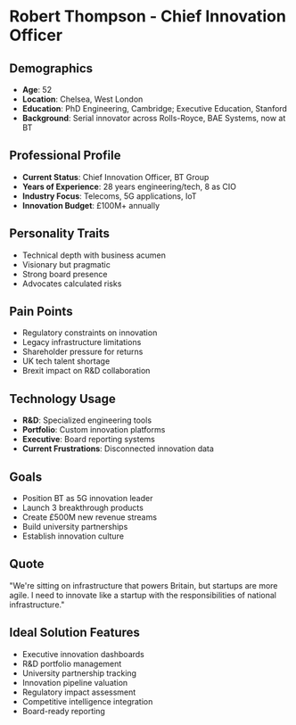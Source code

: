# Robert Thompson - Chief Innovation Officer

## Demographics
- **Age**: 52
- **Location**: Chelsea, West London
- **Education**: PhD Engineering, Cambridge; Executive Education, Stanford
- **Background**: Serial innovator across Rolls-Royce, BAE Systems, now at BT

## Professional Profile
- **Current Status**: Chief Innovation Officer, BT Group
- **Years of Experience**: 28 years engineering/tech, 8 as CIO
- **Industry Focus**: Telecoms, 5G applications, IoT
- **Innovation Budget**: £100M+ annually

## Personality Traits
- Technical depth with business acumen
- Visionary but pragmatic
- Strong board presence
- Advocates calculated risks

## Pain Points
- Regulatory constraints on innovation
- Legacy infrastructure limitations
- Shareholder pressure for returns
- UK tech talent shortage
- Brexit impact on R&D collaboration

## Technology Usage
- **R&D**: Specialized engineering tools
- **Portfolio**: Custom innovation platforms
- **Executive**: Board reporting systems
- **Current Frustrations**: Disconnected innovation data

## Goals
- Position BT as 5G innovation leader
- Launch 3 breakthrough products
- Create £500M new revenue streams
- Build university partnerships
- Establish innovation culture

## Quote
"We're sitting on infrastructure that powers Britain, but startups are more agile. I need to innovate like a startup with the responsibilities of national infrastructure."

## Ideal Solution Features
- Executive innovation dashboards
- R&D portfolio management
- University partnership tracking
- Innovation pipeline valuation
- Regulatory impact assessment
- Competitive intelligence integration
- Board-ready reporting